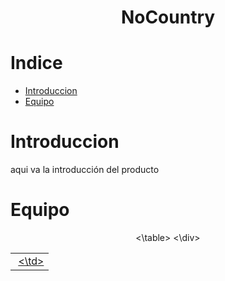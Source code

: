 <h1 align= 'center'><strong>NoCountry</strong></h1>

# Indice

- [Introduccion](#Introduccion)
- [Equipo](#Equipo)

# Introduccion

aqui va la introducción del producto

# Equipo

<div align= 'center'>

  <table align= 'center'>
    <tr align= 'center'>
      <td align= 'center'>
        <img src='' style= 'width:200px height=200px'>
        <a href='' width=''>
        <a href='' width=''>
      <\td>
    </tr>
  <\table>
<\div>
